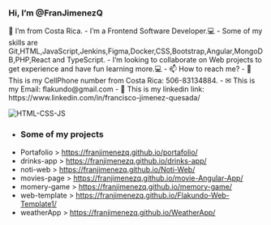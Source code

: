 <h3>Hi, I’m @FranJimenezQ</h3> 👋 I’m from Costa Rica.
- I’m a Frontend Software Developer.💻
- Some of my skills are 
Git,HTML,JavaScript,Jenkins,Figma,Docker,CSS,Bootstrap,Angular,MongoDB,PHP,React and TypeScript.
<!---
[![Skills](https://devicons.dev.br/icons?icon=Git,HTML,JavaScript,Jenkins,Figma,Docker,CSS,Bootstrap,Angular,MongoDB,PHP,React,TypeScript,Wordpress&theme=dark)](https://devicons.dev.br/)
--->
- I’m looking to collaborate on Web projects to get experience and have fun learning more.💻
- 📫 How to reach me?
- 📳 This is my CellPhone number from Costa Rica: 506-83134884.
- ✉ This is my Email: flakundo@gmail.com 
- 🔗 This is my linkedin link: https://www.linkedin.com/in/francisco-jimenez-quesada/

![HTML-CSS-JS](https://user-images.githubusercontent.com/37299077/130842241-346d0d13-8cb8-474f-8b13-8049e50b7d4b.jpg)

- <h3>Some of my projects </h3>
- Portafolio > https://franjimenezq.github.io/portafolio/
- drinks-app > https://franjimenezq.github.io/drinks-app/
- noti-web > https://franjimenezq.github.io/Noti-Web/
- movies-page > https://franjimenezq.github.io/movie-Angular-App/
- momery-game > https://franjimenezq.github.io/memory-game/
- web-template > https://franjimenezq.github.io/Flakundo-Web-Template1/
- weatherApp > https://franjimenezq.github.io/WeatherApp/



<!---
FranJimenezQ/FranJimenezQ is a ✨ special ✨ repository because its `README.md` (this file) appears on your GitHub profile.
You can click the Preview link to take a look at your changes.
--->
